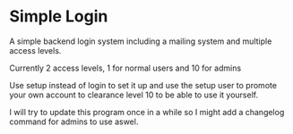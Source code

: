 # Simple Login

A simple backend login system including a mailing system and multiple access levels.

Currently 2 access levels, 1 for normal users and 10 for admins

Use setup instead of login to set it up and use the setup user to promote your own account to clearance level 10 to be able to use it yourself.

I will try to update this program once in a while so I might add a changelog command for admins to use aswel.
